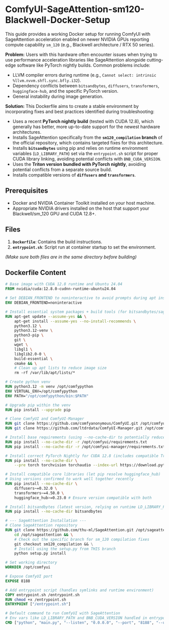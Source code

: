 # ComfyUI-SageAttention-sm120-Blackwell-Docker-Setup

This guide provides a working Docker setup for running ComfyUI with SageAttention acceleration enabled on newer NVIDIA GPUs reporting compute capability `sm_120` (e.g., Blackwell architecture / RTX 50 series).

**Problem:** Users with this hardware often encounter issues when trying to use performance acceleration libraries like SageAttention alongside cutting-edge software like PyTorch nightly builds. Common problems include:
*   LLVM compiler errors during runtime (e.g., `Cannot select: intrinsic %llvm.nvvm.shfl.sync.bfly.i32`).
*   Dependency conflicts between `bitsandbytes`, `diffusers`, `transformers`, `huggingface-hub`, and the specific PyTorch version.
*   General instability during image generation.

**Solution:** This Dockerfile aims to create a stable environment by incorporating fixes and best practices identified during troubleshooting:
*   Uses a recent **PyTorch nightly build** (tested with CUDA 12.8), which generally has better, more up-to-date support for the newest hardware architectures.
*   Installs SageAttention specifically from the **`sm120_compilation` branch** of the official repository, which contains targeted fixes for this architecture.
*   Installs **`bitsandbytes`** using pip and relies on runtime environment variables (`LD_LIBRARY_PATH`) set via the `entrypoint.sh` script for proper CUDA library linking, avoiding potential conflicts with `BNB_CUDA_VERSION`.
*   Uses the **Triton version bundled with PyTorch nightly**, avoiding potential conflicts from a separate source build.
*   Installs compatible versions of **`diffusers` and `transformers`**.

## Prerequisites

*   Docker and NVIDIA Container Toolkit installed on your host machine.
*   Appropriate NVIDIA drivers installed on the host that support your Blackwell/sm_120 GPU and CUDA 12.8+.

## Files

1.  **`Dockerfile`**: Contains the build instructions.
2.  **`entrypoint.sh`**: Script run at container startup to set the environment.

*(Make sure both files are in the same directory before building)*

## Dockerfile Content

```dockerfile
# Base image with CUDA 12.8 runtime and Ubuntu 24.04
FROM nvidia/cuda:12.8.0-cudnn-runtime-ubuntu24.04

# Set DEBIAN_FRONTEND to noninteractive to avoid prompts during apt installs
ENV DEBIAN_FRONTEND=noninteractive

# Install essential system packages + build tools (for bitsandbytes/sageattention if needed)
RUN apt-get update --assume-yes && \
    apt-get install --assume-yes --no-install-recommends \
    python3.12 \
    python3.12-venv \
    python3-pip \
    git \
    wget \
    libgl1 \
    libglib2.0-0 \
    build-essential \
    cmake && \
    # Clean up apt lists to reduce image size
    rm -rf /var/lib/apt/lists/*

# Create python venv
RUN python3.12 -m venv /opt/comfypython
ENV VIRTUAL_ENV=/opt/comfypython
ENV PATH="/opt/comfypython/bin:$PATH"

# Upgrade pip within the venv
RUN pip install --upgrade pip

# Clone ComfyUI and ComfyUI-Manager
RUN git clone https://github.com/comfyanonymous/ComfyUI.git /opt/comfyui
RUN git clone https://github.com/ltdrdata/ComfyUI-Manager.git /opt/comfyui-manager

# Install base requirements (using --no-cache-dir to potentially reduce layer size)
RUN pip install --no-cache-dir -r /opt/comfyui/requirements.txt
RUN pip install --no-cache-dir -r /opt/comfyui-manager/requirements.txt

# Install correct PyTorch Nightly for CUDA 12.8 (includes compatible Triton)
RUN pip install --no-cache-dir \
    --pre torch torchvision torchaudio --index-url https://download.pytorch.org/whl/nightly/cu128

# Install compatible core libraries (let pip resolve huggingface_hub)
# Using versions confirmed to work well together recently
RUN pip install --no-cache-dir \
    diffusers~=0.32.0 \
    transformers~=4.50.0 \
    huggingface_hub>=0.23.0 # Ensure version compatible with both

# Install bitsandbytes (latest version, relying on runtime LD_LIBRARY_PATH)
RUN pip install --no-cache-dir bitsandbytes

# --- SageAttention Installation ---
# Clone SageAttention repository
RUN git clone https://github.com/thu-ml/SageAttention.git /opt/sageattention && \
    cd /opt/sageattention && \
    # Check out the specific branch for sm_120 compilation fixes
    git checkout sm120_compilation && \
    # Install using the setup.py from THIS branch
    python setup.py install

# Set working directory
WORKDIR /opt/comfyui

# Expose ComfyUI port
EXPOSE 8188

# Add entrypoint script (handles symlinks and runtime environment)
COPY entrypoint.sh /entrypoint.sh
RUN chmod +x /entrypoint.sh
ENTRYPOINT ["/entrypoint.sh"]

# Default command to run ComfyUI with SageAttention
# Env vars like LD_LIBRARY_PATH and BNB_CUDA_VERSION handled in entrypoint.sh
CMD ["python", "main.py", "--listen", "0.0.0.0", "--port", "8188", "--use-sage-attention", "--disable-auto-launch"]
